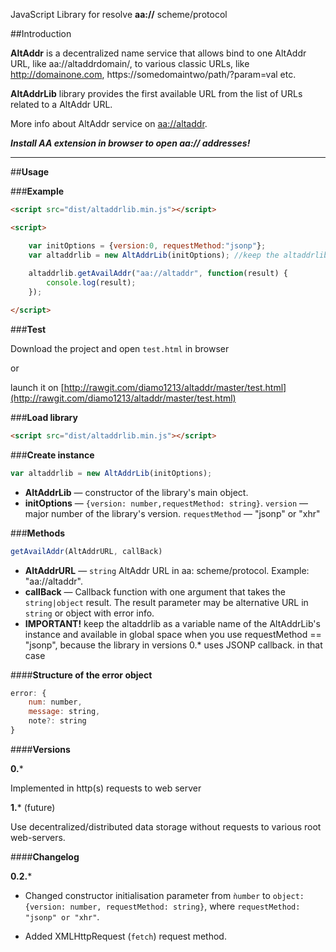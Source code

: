JavaScript Library for resolve **aa://** scheme/protocol


##Introduction

**AltAddr** is a decentralized name service that allows bind to one AltAddr URL, like aa://altaddrdomain/, to various classic URLs, like http://domainone.com, https://somedomaintwo/path/?param=val etc.

**AltAddrLib** library provides the first available URL from the list of URLs related to a AltAddr URL.

More info about AltAddr service on [aa://altaddr](aa://altaddr).

***Install AA extension in browser to open aa:// addresses!***


----------


##**Usage**

###**Example**

```html
<script src="dist/altaddrlib.min.js"></script>

<script>

    var initOptions = {version:0, requestMethod:"jsonp"};
    var altaddrlib = new AltAddrLib(initOptions); //keep the altaddrlib as a variable name of the AltAddrLib's instance, when you use requestMethod:"jsonp"
    
    altaddrlib.getAvailAddr("aa://altaddr", function(result) {
        console.log(result);
    });

</script>
```

###**Test**


Download the project and open `test.html` in browser

or

launch it on [http://rawgit.com/diamo1213/altaddr/master/test.html](http://rawgit.com/diamo1213/altaddr/master/test.html)

###**Load library**
```html
<script src="dist/altaddrlib.min.js"></script>
```
###**Create instance**
```js
var altaddrlib = new AltAddrLib(initOptions);
```

 - **AltAddrLib**  —  constructor of the library's main object.
 - **initOptions** — `{version: number,requestMethod: string}`. `version` — major number of the library's version. `requestMethod` — "jsonp" or "xhr"

###**Methods**

```js
getAvailAddr(AltAddrURL, callBack)
```

 - **AltAddrURL** — `string` AltAddr URL in aa: scheme/protocol. Example: "aa://altaddr".
 - **callBack** — Callback function with one argument that takes the `string|object` result. The result parameter may be alternative URL in `string` or object with error info. 
 - **IMPORTANT!** keep the altaddrlib as a variable name of the AltAddrLib's instance and available in global space when you use requestMethod == "jsonp", because the library in versions 0.* uses JSONP callback. in that case

####**Structure of the error object**
```js
error: {
    num: number,
    message: string,
    note?: string
}
```
####**Versions**

**0.***

Implemented in http(s) requests to web server

**1.*** (future)

Use decentralized/distributed data storage without requests to various root web-servers.

####**Changelog**

**0.2.***

- Changed constructor initialisation parameter from ```ǹumber``` to ```object: {version: number, requestMethod: string}```, where ```requestMethod: "jsonp" or "xhr"```.

- Added XMLHttpRequest (`fetch`) request method.




